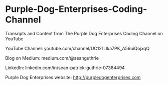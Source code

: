 # Purple-Dog-Enterprises-Coding-Channel
Transripts and Content from The Purple Dog Enterprises Coding Channel on YouTube

YouTube Channel: youtube.com/channel/UC121Llka7PK_A56uiQojxqQ

Blog on Medium:  medium.com/@seanguthrie

LinkedIn: linkedin.com/in/sean-patrick-guthrie-07384494

Purple Dog Enterprises website: http://purpledogenterprises.com
